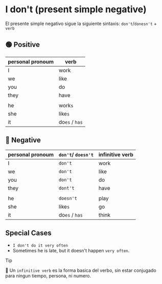 # I don't (present simple negative) 
El presente simple negativo sigue  la siguiente sintaxis: `don't`/`donesn't` + `verb`

## 🟢 Positive
| personal pronoum | verb |
| ---------------- | ---- | 
| I | work
| we | like |
| you | do |
| they | have |
| | |
| he | work`s` |
| she | like`s` |
| it | do`es` / `has` |

## 🔴 Negative
| personal pronoum | `don't`/ `doesn't` | infinitive verb |
| ---------------- | ------------------ | ---- |
| I | `don't` | work |
| we | `don't` | like |
| you | `don't` | do |
| they | `dont't` | have |
| | | |
| he | `doesn't` | play |
| she | like`s` | go |
| it | do`es` / `has` | think |

## Special Cases
- `I don't do it very often`
- Sometimes he is late, but it doesn't happen `very often`.

> [!TIP]
> 🚨 Un `infinitive verb` es la forma basica del verbo, sin estar conjugado para ningun tiempo, persona, ni numero.
